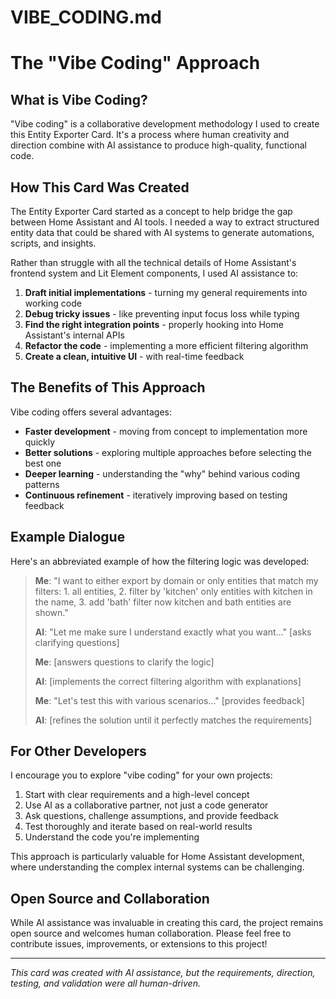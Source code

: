 # VIBE_CODING.md

# The "Vibe Coding" Approach

## What is Vibe Coding?

"Vibe coding" is a collaborative development methodology I used to create this Entity Exporter Card. It's a process where human creativity and direction combine with AI assistance to produce high-quality, functional code.

## How This Card Was Created

The Entity Exporter Card started as a concept to help bridge the gap between Home Assistant and AI tools. I needed a way to extract structured entity data that could be shared with AI systems to generate automations, scripts, and insights.

Rather than struggle with all the technical details of Home Assistant's frontend system and Lit Element components, I used AI assistance to:

1. **Draft initial implementations** - turning my general requirements into working code
2. **Debug tricky issues** - like preventing input focus loss while typing
3. **Find the right integration points** - properly hooking into Home Assistant's internal APIs
4. **Refactor the code** - implementing a more efficient filtering algorithm
5. **Create a clean, intuitive UI** - with real-time feedback

## The Benefits of This Approach

Vibe coding offers several advantages:

- **Faster development** - moving from concept to implementation more quickly
- **Better solutions** - exploring multiple approaches before selecting the best one
- **Deeper learning** - understanding the "why" behind various coding patterns
- **Continuous refinement** - iteratively improving based on testing feedback

## Example Dialogue

Here's an abbreviated example of how the filtering logic was developed:

> **Me**: "I want to either export by domain or only entities that match my filters: 1. all entities, 2. filter by 'kitchen' only entities with kitchen in the name, 3. add 'bath' filter now kitchen and bath entities are shown."
>
> **AI**: "Let me make sure I understand exactly what you want..." [asks clarifying questions]
>
> **Me**: [answers questions to clarify the logic]
>
> **AI**: [implements the correct filtering algorithm with explanations]
>
> **Me**: "Let's test this with various scenarios..." [provides feedback]
>
> **AI**: [refines the solution until it perfectly matches the requirements]

## For Other Developers

I encourage you to explore "vibe coding" for your own projects:

1. Start with clear requirements and a high-level concept
2. Use AI as a collaborative partner, not just a code generator
3. Ask questions, challenge assumptions, and provide feedback
4. Test thoroughly and iterate based on real-world results
5. Understand the code you're implementing

This approach is particularly valuable for Home Assistant development, where understanding the complex internal systems can be challenging.

## Open Source and Collaboration

While AI assistance was invaluable in creating this card, the project remains open source and welcomes human collaboration. Please feel free to contribute issues, improvements, or extensions to this project!

---

*This card was created with AI assistance, but the requirements, direction, testing, and validation were all human-driven.*
